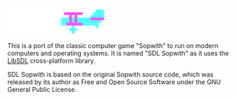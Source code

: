 
![CGA colored Sopwith Camel](sopattack.png)

This is a port of the classic computer game "Sopwith" to run on modern
computers and operating systems. It is named "SDL Sopwith" as it uses
the [LibSDL](https://www.libsdl.org/) cross-platform library.

SDL Sopwith is based on the original Sopwith source code, which was
released by its author as Free and Open Source Software under the GNU
General Public License.

